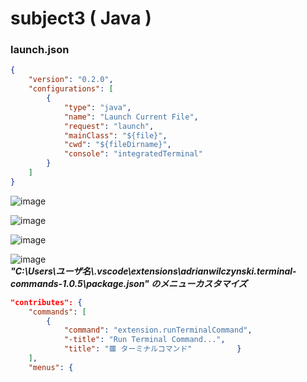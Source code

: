 # subject3 ( Java )

### launch.json
```json
{
    "version": "0.2.0",
    "configurations": [
        {
            "type": "java",
            "name": "Launch Current File",
            "request": "launch",
            "mainClass": "${file}",
            "cwd": "${fileDirname}",
            "console": "integratedTerminal"
        }
    ]
}
```
![image](https://user-images.githubusercontent.com/1501327/224725339-48bd084f-4c8d-4aff-8780-985ebd932286.png)

![image](https://user-images.githubusercontent.com/1501327/186157086-423876d6-0013-4eb5-a7d1-c939f126c21c.png)

![image](https://user-images.githubusercontent.com/1501327/186157497-532fb038-eb22-4eee-967f-002f514b2308.png)

![image](https://user-images.githubusercontent.com/1501327/221484891-6c3dbdcb-cc3c-47e2-8f20-161ac850ef42.png)\
***"C:\Users\ユーザ名\\.vscode\extensions\adrianwilczynski.terminal-commands-1.0.5\package.json" のメニューカスタマイズ***
```json
"contributes": {
	"commands": [
		{
			"command": "extension.runTerminalCommand",
			"-title": "Run Terminal Command...",
			"title": "🟥 ターミナルコマンド"			}
	],
	"menus": {
```
